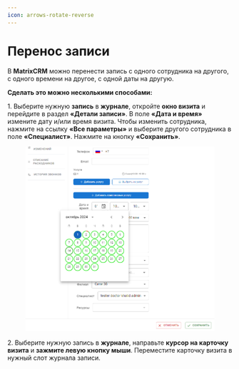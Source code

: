 ```yaml
---
icon: arrows-rotate-reverse
---
```


# Перенос записи

В **MatrixCRM** можно перенести запись с одного сотрудника на другого, с одного времени на другое, с одной даты на другую.

**Сделать это можно несколькими способами:**

1\. Выберите нужную **запись** в **журнале**, откройте **окно визита** и перейдите в раздел **«Детали записи»**. В поле **«Дата и время»** измените дату и/или время визита. Чтобы изменить сотрудника, нажмите на ссылку **«Все параметры»** и выберите другого сотрудника в поле **«Специалист»**. Нажмите на кнопку **«Сохранить»**.

<figure><img src="../../../.gitbook/assets/image (331).png" alt=""><figcaption></figcaption></figure>

2\. Выберите нужную запись в **журнале**, направьте **курсор на карточку визита** и **зажмите левую кнопку мыши**. Переместите карточку визита в нужный слот журнала записи.
